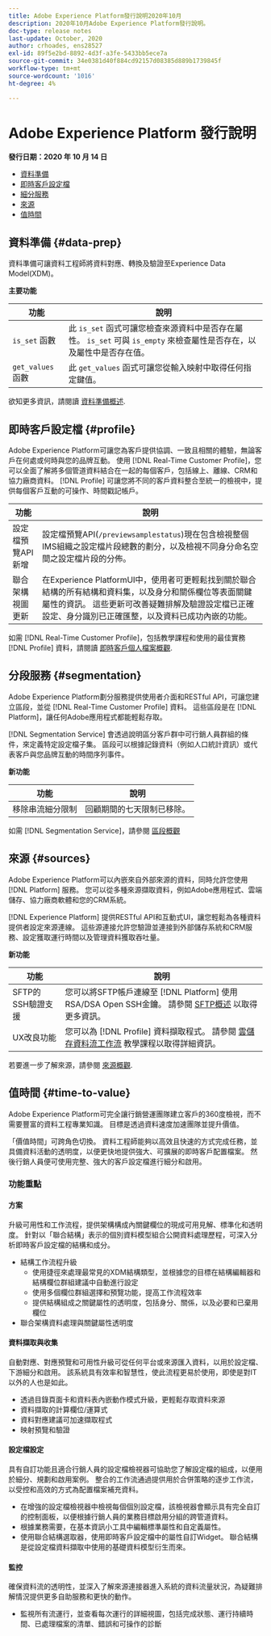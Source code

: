 ```yaml
---
title: Adobe Experience Platform發行說明2020年10月
description: 2020年10月Adobe Experience Platform發行說明。
doc-type: release notes
last-update: October, 2020
author: crhoades, ens28527
exl-id: 89f5e2bd-8892-4d3f-a3fe-5433bb5ece7a
source-git-commit: 34e0381d40f884cd92157d08385d889b1739845f
workflow-type: tm+mt
source-wordcount: '1016'
ht-degree: 4%

---
```


# Adobe Experience Platform 發行說明

**發行日期：2020 年 10 月 14 日**

- [資料準備](#data-prep)
- [即時客戶設定檔](#profile)
- [細分服務](#segmentation)
- [來源](#sources)
- [值時間](#time-to-value)

## 資料準備 {#data-prep}

資料準備可讓資料工程師將資料對應、轉換及驗證至Experience Data Model(XDM)。

**主要功能**

| 功能 | 說明 |
| ------- | ----------- |
| `is_set` 函數 | 此 `is_set` 函式可讓您檢查來源資料中是否存在屬性。 `is_set` 可與 `is_empty` 來檢查屬性是否存在，以及屬性中是否存在值。 |
| `get_values` 函數 | 此 `get_values` 函式可讓您從輸入映射中取得任何指定鍵值。 |

欲知更多資訊，請閱讀 [資料準備概述](../../data-prep/home.md).

## 即時客戶設定檔 {#profile}

Adobe Experience Platform可讓您為客戶提供協調、一致且相關的體驗，無論客戶在何處或何時與您的品牌互動。 使用 [!DNL Real-Time Customer Profile]，您可以全面了解將多個管道資料結合在一起的每個客戶，包括線上、離線、CRM和協力廠商資料。 [!DNL Profile] 可讓您將不同的客戶資料整合至統一的檢視中，提供每個客戶互動的可操作、時間戳記帳戶。

| 功能 | 說明 |
| ------- | ----------- |
| 設定檔預覽API新增 | 設定檔預覽API(`/previewsamplestatus`)現在包含檢視整個IMS組織之設定檔片段總數的劃分，以及檢視不同身分命名空間之設定檔片段的分佈。 |
| 聯合架構視圖更新 | 在Experience PlatformUI中，使用者可更輕鬆找到關於聯合結構的所有結構和資料集，以及身分和關係欄位等表面關鍵屬性的資訊。 這些更新可改善疑難排解及驗證設定檔已正確設定、身分識別已正確匯整，以及資料已成功內嵌的功能。 |

如需 [!DNL Real-Time Customer Profile]，包括教學課程和使用的最佳實務 [!DNL Profile] 資料，請閱讀 [即時客戶個人檔案概觀](../../profile/home.md).

## 分段服務 {#segmentation}

Adobe Experience Platform劃分服務提供使用者介面和RESTful API，可讓您建立區段，並從 [!DNL Real-Time Customer Profile] 資料。 這些區段是在 [!DNL Platform]，讓任何Adobe應用程式都能輕鬆存取。

[!DNL Segmentation Service] 會透過說明區分客戶群中可行銷人員群組的條件，來定義特定設定檔子集。 區段可以根據記錄資料（例如人口統計資訊）或代表客戶與您品牌互動的時間序列事件。

**新功能**

| 功能 | 說明 |
| ------- | ----------- |
| 移除串流細分限制 | 回顧期間的七天限制已移除。 |

如需 [!DNL Segmentation Service]，請參閱 [區段概觀](../../segmentation/home.md)

## 來源 {#sources}

Adobe Experience Platform可以內嵌來自外部來源的資料，同時允許您使用 [!DNL Platform] 服務。 您可以從多種來源擷取資料，例如Adobe應用程式、雲端儲存、協力廠商軟體和您的CRM系統。

[!DNL Experience Platform] 提供RESTful API和互動式UI，讓您輕鬆為各種資料提供者設定來源連線。 這些源連接允許您驗證並連接到外部儲存系統和CRM服務、設定獲取運行時間以及管理資料獲取吞吐量。

**新功能**

| 功能 | 說明 |
| ------- | ----------- |
| SFTP的SSH驗證支援 | 您可以將SFTP帳戶連線至 [!DNL Platform] 使用RSA/DSA Open SSH金鑰。 請參閱 [SFTP概述](../../sources/connectors/cloud-storage/sftp.md) 以取得更多資訊。 |
| UX改良功能 | 您可以為 [!DNL Profile] 資料擷取程式。 請參閱 [雲儲存資料流工作流](../../sources/tutorials/ui/dataflow/batch/cloud-storage.md) 教學課程以取得詳細資訊。 |

若要進一步了解來源，請參閱 [來源概觀](../../sources/home.md).

## 值時間 {#time-to-value}

Adobe Experience Platform可完全讓行銷營運團隊建立客戶的360度檢視，而不需要豐富的資料工程專業知識。 目標是透過資料速度加速團隊並提升價值。

「價值時間」可跨角色切換。 資料工程師能夠以高效且快速的方式完成任務，並具備資料活動的透明度，以便更快地提供強大、可擴展的即時客戶配置檔案。 然後行銷人員便可使用完整、強大的客戶設定檔進行細分和啟用。

### 功能重點

#### 方案

升級可用性和工作流程，提供架構構成內關鍵欄位的現成可用見解、標準化和透明度。 針對以「聯合結構」表示的個別資料模型組合公開資料處理歷程，可深入分析即時客戶設定檔的結構和成分。

- 結構工作流程升級
   - 使用捷徑來處理最常見的XDM結構類型，並根據您的目標在結構編輯器和結構欄位群組建議中自動進行設定
   - 使用多個欄位群組選擇和預覽功能，提高工作流程效率
   - 提供結構組成之關鍵屬性的透明度，包括身分、關係，以及必要和已棄用欄位
- 聯合架構資料處理與關鍵屬性透明度

#### 資料擷取與收集

自動對應、對應預覽和可用性升級可從任何平台或來源匯入資料，以用於設定檔、下游細分和啟用。 該系統具有效率和智慧性，使此流程更易於使用，即使是對IT以外的人也是如此。

- 透過目錄頁面卡和資料表內嵌動作模式升級，更輕鬆存取資料來源
- 資料擷取的計算欄位/運算式
- 資料對應建議可加速擷取程式
- 映射預覽和驗證

#### 設定檔設定

具有自訂功能且適合行銷人員的設定檔檢視器可協助您了解設定檔的組成，以便用於細分、規劃和啟用案例。 整合的工作流通過提供用於合併策略的逐步工作流，以受控和高效的方式為配置檔案補充資料。

- 在增強的設定檔檢視器中檢視每個個別設定檔，該檢視器會顯示具有完全自訂的控制面板，以便根據行銷人員的業務目標啟用分組的跨管道資料。
- 根據業務需要，在基本資訊小工具中編輯標準屬性和自定義屬性。
- 使用聯合結構選取器，使用即時客戶設定檔中的屬性自訂Widget。 聯合結構是從設定檔資料擷取中使用的基礎資料模型衍生而來。


#### 監控

確保資料流的透明性，並深入了解來源連接器進入系統的資料流量狀況，為疑難排解情況提供更多自助服務和更快的動作。

- 監視所有流運行，並查看每次運行的詳細視圖，包括完成狀態、運行持續時間、已處理檔案的清單、錯誤和可操作的診斷
